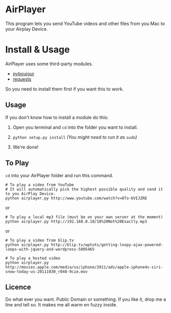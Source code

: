 AirPlayer
=======
This program lets you send YouTube videos and other files from you Mac to your Airplay Device. 

Install & Usage
===========
AirPlayer uses some third-party modules.

* [pyboujour](http://code.google.com/p/pybonjour/)
* [requests](https://github.com/kennethreitz/requests)

So you need to install them first if you want this to work.

Usage
--------
If you don't know how to install a module do this:

1. Open you terminal and `cd` into the folder you want to install.

2. `python setup.py install` _(You might need to run it as `sudo`)_
3. We're done!



To Play
----------
`cd` into your AirPlayer folder and run this command.

	# To play a video from YouTube
	# It will automatically pick the highest possible quality and send it to you AirPlay Device.
    python airplayer.py http://www.youtube.com/watch?v=8To-6VIJZRE
or

	# To play a local mp3 file (must be on your own server at the moment)
	python airplayer.py http://192.168.0.10/10%20Not%20Exactly.mp3
or

	# To play a video from blip.tv
	python airplayer.py http://blip.tv/wptuts/getting-loopy-ajax-powered-loops-with-jquery-and-wordpress-5805465

	# To play a hosted video
	python airplayer.py http://movies.apple.com/media/us/iphone/2011/ads/apple-iphone4s-siri-snow-today-us-20111030_r848-9cie.mov

Licence
----------
Do what ever you want. Public Domain or something. 
If you like it, drop me a line and tell so. It makes me all warm en fuzzy inside.
